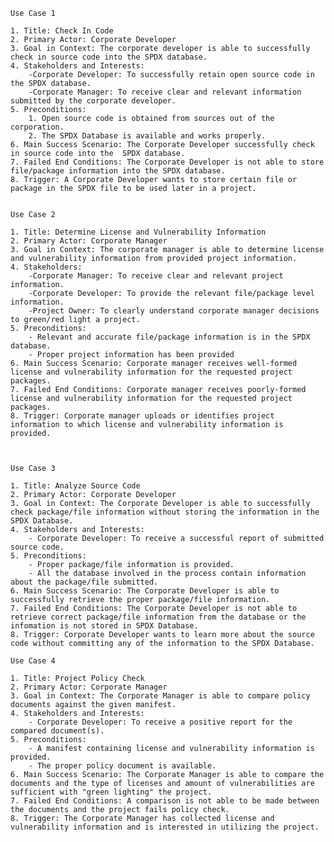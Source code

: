 	Use Case 1
	
	1. Title: Check In Code
	2. Primary Actor: Corporate Developer
	3. Goal in Context: The corporate developer is able to successfully check in source code into the SPDX database. 
	4. Stakeholders and Interests:
		-Corporate Developer: To successfully retain open source code in the SPDX database.
		-Corporate Manager: To receive clear and relevant information submitted by the corporate developer.
	5. Preconditions:
		1. Open source code is obtained from sources out of the corporation.
		2. The SPDX Database is available and works properly.
	6. Main Success Scenario: The Corporate Developer successfully check in source code into the  SPDX database.
	7. Failed End Conditions: The Corporate Developer is not able to store file/package information into the SPDX database. 
	8. Trigger: A Corporate Developer wants to store certain file or package in the SPDX file to be used later in a project. 


	Use Case 2

	1. Title: Determine License and Vulnerability Information
	2. Primary Actor: Corporate Manager
	3. Goal in Context: The corporate manager is able to determine license and vulnerability information from provided project information. 
	4. Stakeholders:
		-Corporate Manager: To receive clear and relevant project information.
		-Corporate Developer: To provide the relevant file/package level information. 
		-Project Owner: To clearly understand corporate manager decisions to green/red light a project. 
	5. Preconditions:
		- Relevant and accurate file/package information is in the SPDX database. 
		- Proper project information has been provided
	6. Main Success Scenario: Corporate manager receives well-formed license and vulnerability information for the requested project packages. 
	7. Failed End Conditions: Corporate manager receives poorly-formed license and vulnerability information for the requested project packages. 
	8. Trigger: Corporate manager uploads or identifies project information to which license and vulnerability information is provided. 


	
	Use Case 3

	1. Title: Analyze Source Code
	2. Primary Actor: Corporate Developer
	3. Goal in Context: The Corporate Developer is able to successfully check package/file information without storing the information in the SPDX Database. 
	4. Stakeholders and Interests: 
		- Corporate Developer: To receive a successful report of submitted source code.
	5. Preconditions:
		- Proper package/file information is provided.
		- All the database involved in the process contain information about the package/file submitted. 
	6. Main Success Scenario: The Corporate Developer is able to successfully retrieve the proper package/file information. 
	7. Failed End Conditions: The Corporate Developer is not able to retrieve correct package/file information from the database or the infomation is not stored in SPDX Database. 
	8. Trigger: Corporate Developer wants to learn more about the source code without committing any of the information to the SPDX Database.
	
	Use Case 4

	1. Title: Project Policy Check
	2. Primary Actor: Corporate Manager
	3. Goal in Context: The Corporate Manager is able to compare policy documents against the given manifest.
	4. Stakeholders and Interests:
		- Corporate Developer: To receive a positive report for the compared document(s).
	5. Preconditions: 
		- A manifest containing license and vulnerability information is provided. 
		- The proper policy document is available.
	6. Main Success Scenario: The Corporate Manager is able to compare the documents and the type of licenses and amount of vulnerabilities are sufficient with "green lighting" the project.
	7. Failed End Conditions: A comparison is not able to be made between the documents and the project fails policy check.
	8. Trigger: The Corporate Manager has collected license and vulnerability information and is interested in utilizing the project.
